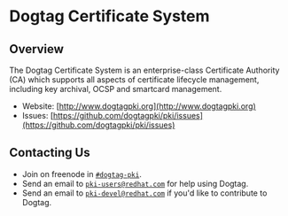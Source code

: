 Dogtag Certificate System
=========================

Overview
--------

The Dogtag Certificate System is an enterprise-class Certificate Authority (CA) which supports all aspects of certificate lifecycle management, including key archival, OCSP and smartcard management.

* Website: [http://www.dogtagpki.org](http://www.dogtagpki.org)
* Issues: [https://github.com/dogtagpki/pki/issues](https://github.com/dogtagpki/pki/issues)

Contacting Us
-------------

* Join on freenode in [`#dogtag-pki`](https://webchat.freenode.net/?channels=%23dogtag-pki).
* Send an email to [`pki-users@redhat.com`](mailto:pki-users@redhat.com) for help using Dogtag.
* Send an email to [`pki-devel@redhat.com`](mailto:pki-devel@redhat.com) if you'd like to contribute to Dogtag.
